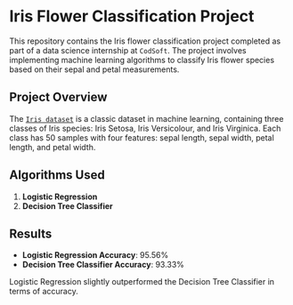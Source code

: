 # Iris Flower Classification Project

This repository contains the Iris flower classification project completed as part of a data science internship at `CodSoft`. The project involves implementing machine learning algorithms to classify Iris flower species based on their sepal and petal measurements.

## Project Overview

The <a href = "https://github.com/kindo-tk/CODSOFT/blob/main/Iris_Flower_Classification/IRIS.csv">`Iris dataset`</a> is a classic dataset in machine learning, containing three classes of Iris species: Iris Setosa, Iris Versicolour, and Iris Virginica. Each class has 50 samples with four features: sepal length, sepal width, petal length, and petal width.

## Algorithms Used

1. **Logistic Regression**
2. **Decision Tree Classifier**

## Results

- **Logistic Regression Accuracy**: 95.56%
- **Decision Tree Classifier Accuracy**: 93.33%

Logistic Regression slightly outperformed the Decision Tree Classifier in terms of accuracy.


